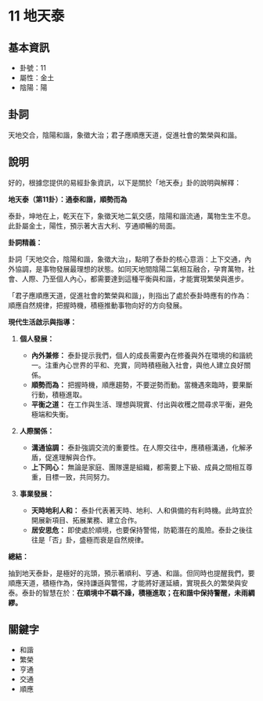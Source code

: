 # 11 地天泰

## 基本資訊
- 卦號：11
- 屬性：金土
- 陰陽：陽

## 卦詞
天地交合，陰陽和諧，象徵大治；君子應順應天道，促進社會的繁榮與和諧。

## 說明
好的，根據您提供的易經卦象資訊，以下是關於「地天泰」卦的說明與解釋：

**地天泰（第11卦）：通泰和諧，順勢而為**

泰卦，坤地在上，乾天在下，象徵天地二氣交感，陰陽和諧流通，萬物生生不息。此卦屬金土，陽性，預示著大吉大利、亨通順暢的局面。

**卦詞精義：**

卦詞「天地交合，陰陽和諧，象徵大治」，點明了泰卦的核心意涵：上下交通，內外協調，是事物發展最理想的狀態。如同天地間陰陽二氣相互融合，孕育萬物，社會、人際、乃至個人內心，都需要達到這種平衡與和諧，才能實現繁榮與進步。

「君子應順應天道，促進社會的繁榮與和諧」，則指出了處於泰卦時應有的作為：順應自然規律，把握時機，積極推動事物向好的方向發展。

**現代生活啟示與指導：**

1.  **個人發展：**
    *   **內外兼修：** 泰卦提示我們，個人的成長需要內在修養與外在環境的和諧統一。注重內心世界的平和、充實，同時積極融入社會，與他人建立良好關係。
    *   **順勢而為：** 把握時機，順應趨勢，不要逆勢而動。當機遇來臨時，要果斷行動，積極進取。
    *   **平衡之道：** 在工作與生活、理想與現實、付出與收穫之間尋求平衡，避免極端和失衡。

2.  **人際關係：**
    *   **溝通協調：** 泰卦強調交流的重要性。在人際交往中，應積極溝通，化解矛盾，促進理解與合作。
    *   **上下同心：** 無論是家庭、團隊還是組織，都需要上下級、成員之間相互尊重，目標一致，共同努力。

3.  **事業發展：**
    *   **天時地利人和：** 泰卦代表著天時、地利、人和俱備的有利時機。此時宜於開展新項目、拓展業務、建立合作。
    *   **居安思危：** 即使處於順境，也要保持警惕，防範潛在的風險。泰卦之後往往是「否」卦，盛極而衰是自然規律。

**總結：**

抽到地天泰卦，是極好的兆頭，預示著順利、亨通、和諧。但同時也提醒我們，要順應天道，積極作為，保持謙遜與警惕，才能將好運延續，實現長久的繁榮與安泰。泰卦的智慧在於：**在順境中不驕不躁，積極進取；在和諧中保持警醒，未雨綢繆。**

## 關鍵字
- 和諧
- 繁榮
- 亨通
- 交通
- 順應
